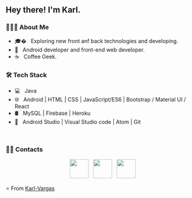 <h2> Hey there! I'm Karl.</h2>
<h3> 👨🏻‍💻 About Me </h3>

- 🎓� &nbsp; Exploring new front anf back technologies and developing.
- 💼 &nbsp; Android developer and front-end web developer.
- ☕ &nbsp; Coffee Geek. 

<h3>🛠 Tech Stack</h3>

- 💻 &nbsp;  Java   
- 🌐 &nbsp; Android | HTML | CSS | JavaScript/ES6 | Bootstrap / Material UI / React
- 🛢 &nbsp; MySQL | Firebase | Heroku
- 🔧 &nbsp; Android Studio |  Visual Studio code | Atom | Git

<br>

<h3> 🤝🏻 Contacts </h3>

<p align="center">
&nbsp; <a href="https://www.instagram.com/karlvargas_/" target="_blank" rel="noopener noreferrer"><img src="https://img.icons8.com/plasticine/100/000000/instagram-new.png" width="50" /></a>  
&nbsp; <a href="https://www.linkedin.com/in/karl-vargas/" target="_blank" rel="noopener noreferrer"><img src="https://img.icons8.com/plasticine/100/000000/linkedin.png" width="50" /></a>
&nbsp; <a href="mailto:karlallenavargas@gmail.com" target="_blank" rel="noopener noreferrer"><img src="https://img.icons8.com/plasticine/100/000000/gmail.png"  width="50" /></a>
</p>

⭐️ From [Karl-Vargas](https://github.com/Karl-Vargas)
